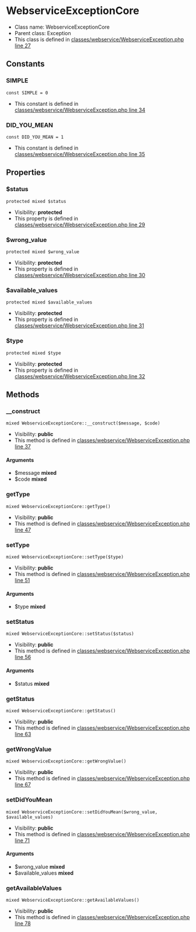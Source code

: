 WebserviceExceptionCore
===============






* Class name: WebserviceExceptionCore
* Parent class: Exception
* This class is defined in [classes/webservice/WebserviceException.php line 27](https://github.com/PrestaShop/PrestaShop/blob/1.6.1.1/classes/webservice/WebserviceException.php#L27)



Constants
----------


### SIMPLE

    const SIMPLE = 0



* This constant is defined in [classes/webservice/WebserviceException.php line 34](https://github.com/PrestaShop/PrestaShop/blob/1.6.1.1/classes/webservice/WebserviceException.php#34)


### DID_YOU_MEAN

    const DID_YOU_MEAN = 1



* This constant is defined in [classes/webservice/WebserviceException.php line 35](https://github.com/PrestaShop/PrestaShop/blob/1.6.1.1/classes/webservice/WebserviceException.php#35)


Properties
----------


### $status

    protected mixed $status





* Visibility: **protected**
* This property is defined in [classes/webservice/WebserviceException.php line 29](https://github.com/PrestaShop/PrestaShop/blob/1.6.1.1/classes/webservice/WebserviceException.php#29)


### $wrong_value

    protected mixed $wrong_value





* Visibility: **protected**
* This property is defined in [classes/webservice/WebserviceException.php line 30](https://github.com/PrestaShop/PrestaShop/blob/1.6.1.1/classes/webservice/WebserviceException.php#30)


### $available_values

    protected mixed $available_values





* Visibility: **protected**
* This property is defined in [classes/webservice/WebserviceException.php line 31](https://github.com/PrestaShop/PrestaShop/blob/1.6.1.1/classes/webservice/WebserviceException.php#31)


### $type

    protected mixed $type





* Visibility: **protected**
* This property is defined in [classes/webservice/WebserviceException.php line 32](https://github.com/PrestaShop/PrestaShop/blob/1.6.1.1/classes/webservice/WebserviceException.php#32)


Methods
-------


### __construct

    mixed WebserviceExceptionCore::__construct($message, $code)





* Visibility: **public**
* This method is defined in [classes/webservice/WebserviceException.php line 37](https://github.com/PrestaShop/PrestaShop/blob/1.6.1.1/classes/webservice/WebserviceException.php#37)


#### Arguments
* $message **mixed**
* $code **mixed**



### getType

    mixed WebserviceExceptionCore::getType()





* Visibility: **public**
* This method is defined in [classes/webservice/WebserviceException.php line 47](https://github.com/PrestaShop/PrestaShop/blob/1.6.1.1/classes/webservice/WebserviceException.php#47)




### setType

    mixed WebserviceExceptionCore::setType($type)





* Visibility: **public**
* This method is defined in [classes/webservice/WebserviceException.php line 51](https://github.com/PrestaShop/PrestaShop/blob/1.6.1.1/classes/webservice/WebserviceException.php#51)


#### Arguments
* $type **mixed**



### setStatus

    mixed WebserviceExceptionCore::setStatus($status)





* Visibility: **public**
* This method is defined in [classes/webservice/WebserviceException.php line 56](https://github.com/PrestaShop/PrestaShop/blob/1.6.1.1/classes/webservice/WebserviceException.php#56)


#### Arguments
* $status **mixed**



### getStatus

    mixed WebserviceExceptionCore::getStatus()





* Visibility: **public**
* This method is defined in [classes/webservice/WebserviceException.php line 63](https://github.com/PrestaShop/PrestaShop/blob/1.6.1.1/classes/webservice/WebserviceException.php#63)




### getWrongValue

    mixed WebserviceExceptionCore::getWrongValue()





* Visibility: **public**
* This method is defined in [classes/webservice/WebserviceException.php line 67](https://github.com/PrestaShop/PrestaShop/blob/1.6.1.1/classes/webservice/WebserviceException.php#67)




### setDidYouMean

    mixed WebserviceExceptionCore::setDidYouMean($wrong_value, $available_values)





* Visibility: **public**
* This method is defined in [classes/webservice/WebserviceException.php line 71](https://github.com/PrestaShop/PrestaShop/blob/1.6.1.1/classes/webservice/WebserviceException.php#71)


#### Arguments
* $wrong_value **mixed**
* $available_values **mixed**



### getAvailableValues

    mixed WebserviceExceptionCore::getAvailableValues()





* Visibility: **public**
* This method is defined in [classes/webservice/WebserviceException.php line 78](https://github.com/PrestaShop/PrestaShop/blob/1.6.1.1/classes/webservice/WebserviceException.php#78)



